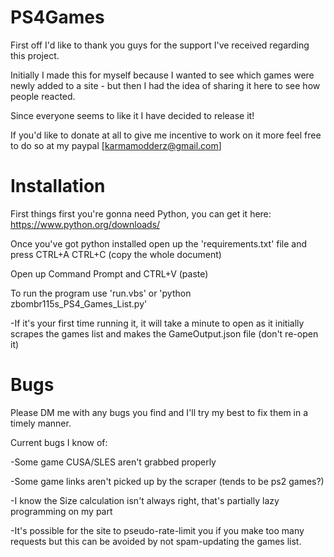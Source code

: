 # PS4Games

First off I'd like to thank you guys for the support I've received regarding this project.

Initially I made this for myself because I wanted to see which games were newly added to a site - but then I had the idea of sharing it here to see how people reacted.

Since everyone seems to like it I have decided to release it!

If you'd like to donate at all to give me incentive to work on it more feel free to do so at my paypal
[karmamodderz@gmail.com]

# Installation

First things first you're gonna need Python, you can get it here: https://www.python.org/downloads/

Once you've got python installed open up the 'requirements.txt' file and press CTRL+A CTRL+C (copy the whole document)

Open up Command Prompt and CTRL+V (paste)

To run the program use 'run.vbs' or 'python zbombr115s_PS4_Games_List.py'

-If it's your first time running it, it will take a minute to open as it initially scrapes the games list and makes the GameOutput.json file (don't re-open it)

# Bugs

Please DM me with any bugs you find and I'll try my best to fix them in a timely manner.

Current bugs I know of:

-Some game CUSA/SLES aren't grabbed properly

-Some game links aren't picked up by the scraper (tends to be ps2 games?)

-I know the Size calculation isn't always right, that's partially lazy programming on my part

-It's possible for the site to pseudo-rate-limit you if you make too many requests but this can be avoided by not spam-updating the games list.
